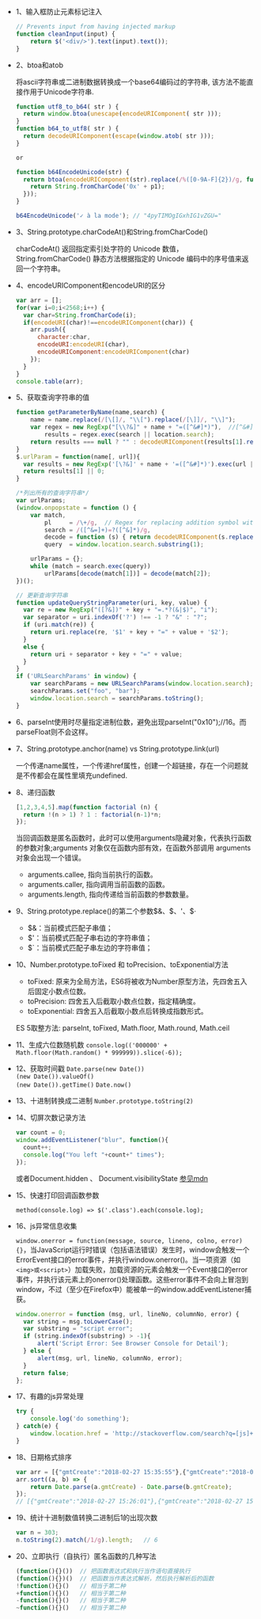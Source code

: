 * 1、输入框防止元素标记注入

  ```js
  // Prevents input from having injected markup
  function cleanInput(input) {
      return $('<div/>').text(input).text());
  }
  ```

* 2、btoa和atob

  将ascii字符串或二进制数据转换成一个base64编码过的字符串, 该方法不能直接作用于Unicode字符串.

  ```js
  function utf8_to_b64( str ) {
    return window.btoa(unescape(encodeURIComponent( str )));
  }
  function b64_to_utf8( str ) {
    return decodeURIComponent(escape(window.atob( str )));
  }

  or

  function b64EncodeUnicode(str) {
    return btoa(encodeURIComponent(str).replace(/%([0-9A-F]{2})/g, function(match, p1) {
      return String.fromCharCode('0x' + p1);
    }));
  }

  b64EncodeUnicode('✓ à la mode'); // "4pyTIMOgIGxhIG1vZGU="
  ```

* 3、String.prototype.charCodeAt()和String.fromCharCode()  

  charCodeAt() 返回指定索引处字符的 Unicode 数值，String.fromCharCode() 静态方法根据指定的 Unicode 编码中的序号值来返回一个字符串。

* 4、encodeURIComponent和encodeURI的区分  

  ```js
  var arr = [];
  for(var i=0;i<2568;i++) {
    var char=String.fromCharCode(i);
    if(encodeURI(char)!==encodeURIComponent(char)) {
      arr.push({
        character:char,
        encodeURI:encodeURI(char),
        encodeURIComponent:encodeURIComponent(char)
      });
    }
  }
  console.table(arr);
  ```

* 5、获取查询字符串的值  

  ```js
  function getParameterByName(name,search) {
      name = name.replace(/[\[]/, "\\[").replace(/[\]]/, "\\]");
      var regex = new RegExp("[\\?&]" + name + "=([^&#]*)"),  //[^&#]，非&且非#
          results = regex.exec(search || location.search);
      return results === null ? "" : decodeURIComponent(results[1].replace(/\+/g, " "));
  }
  $.urlParam = function(name[, url]){
    var results = new RegExp('[\?&]' + name + '=([^&#]*)').exec(url || window.location.href) || '';
    return results[1] || 0;
  }

  /*列出所有的查询字符串*/
  var urlParams;
  (window.onpopstate = function () {
      var match,
          pl     = /\+/g,  // Regex for replacing addition symbol with a space
          search = /([^&=]+)=?([^&]*)/g,
          decode = function (s) { return decodeURIComponent(s.replace(pl, " ")); },
          query  = window.location.search.substring(1);

      urlParams = {};
      while (match = search.exec(query))
          urlParams[decode(match[1])] = decode(match[2]);
  })();

  // 更新查询字符串
  function updateQueryStringParameter(uri, key, value) {
    var re = new RegExp("([?&])" + key + "=.*?(&|$)", "i");
    var separator = uri.indexOf('?') !== -1 ? "&" : "?";
    if (uri.match(re)) {
      return uri.replace(re, '$1' + key + "=" + value + '$2');
    }
    else {
      return uri + separator + key + "=" + value;
    }
  }
  if ('URLSearchParams' in window) {
      var searchParams = new URLSearchParams(window.location.search);
      searchParams.set("foo", "bar");
      window.location.search = searchParams.toString();
  }
  ```

* 6、parseInt使用时尽量指定进制位数，避免出现parseInt("0x10");//16。而parseFloat则不会这样。

* 7、String.prototype.anchor(name) vs String.prototype.link(url)  

    一个传递name属性，一个传递href属性，创建一个超链接，存在一个问题就是不传都会在属性里填充undefined.

* 8、递归函数  
  ```js
  [1,2,3,4,5].map(function factorial (n) {
    return !(n > 1) ? 1 : factorial(n-1)*n;
  });
  ```

  当回调函数是匿名函数时，此时可以使用arguments隐藏对象，代表执行函数的参数对象;arguments 对象仅在函数内部有效，在函数外部调用 arguments 对象会出现一个错误。 

  + arguments.callee, 指向当前执行的函数。  
  + arguments.caller, 指向调用当前函数的函数。  
  + arguments.length, 指向传递给当前函数的参数数量。  

* 9、String.prototype.replace()的第二个参数$&、$$、$'、$·  

  - $&：当前模式匹配子串值；
  - $'：当前模式匹配子串右边的字符串值；
  - $\`：当前模式匹配子串左边的字符串值；

* 10、Number.prototype.toFixed 和 toPrecision、toExponential方法  

  - toFixed: 原来为全局方法，ES6将被收为Number原型方法，先四舍五入后固定小数点位数。
  - toPrecision: 四舍五入后截取小数点位数，指定精确度。
  - toExponential: 四舍五入后截取小数点后转换成指数形式。

  ES 5取整方法: parseInt, toFixed, Math.floor, Math.round, Math.ceil

* 11、生成六位数随机数
  `console.log(('000000' + Math.floor(Math.random() * 999999)).slice(-6));`

* 12、获取时间戳
  `Date.parse(new Date())`  
  `(new Date()).valueOf()`  
  `(new Date()).getTime()`
  `Date.now()`

* 13、十进制转换成二进制
  `Number.prototype.toString(2)`

* 14、切屏次数记录方法
  ```js
  var count = 0;
  window.addEventListener("blur", function(){
    count++;
    console.log("You left "+count+" times");
  });
  ```

  或者Document.hidden 、 Document.visibilityState [参见mdn](https://developer.mozilla.org/en-US/docs/Web/API/Page_Visibility_API)

* 15、快速打印回调函数参数

  `method(console.log) => $('.class').each(console.log);`

* 16、js异常信息收集

  `window.onerror = function(message, source, lineno, colno, error){}`，当JavaScript运行时错误（包括语法错误）发生时，window会触发一个ErrorEvent接口的error事件，并执行window.onerror()。当一项资源（如`<img>或<script>`）加载失败，加载资源的元素会触发一个Event接口的error事件，并执行该元素上的onerror()处理函数。这些error事件不会向上冒泡到window，不过（至少在Firefox中）能被单一的window.addEventListener捕获。

  ```js
  window.onerror = function (msg, url, lineNo, columnNo, error) {
    var string = msg.toLowerCase();
    var substring = "script error";
    if (string.indexOf(substring) > -1){
        alert('Script Error: See Browser Console for Detail');
    } else {
        alert(msg, url, lineNo, columnNo, error);
    }
    return false;
  };
  ```

* 17、有趣的js异常处理

    ```js
    try {
        console.log('do something');
    } catch(e) {
        window.location.href = 'http://stackoverflow.com/search?q=[js]+' + e.message;
    }
    ```

* 18、日期格式排序

    ```js
    var arr = [{"gmtCreate":"2018-02-27 15:35:55"},{"gmtCreate":"2018-02-27 16:11:00"},{"gmtCreate":"2018-02-27 15:26:01"}];
    arr.sort((a, b) => {
        return Date.parse(a.gmtCreate) - Date.parse(b.gmtCreate);
    });
    // [{"gmtCreate":"2018-02-27 15:26:01"},{"gmtCreate":"2018-02-27 15:35:55"},{"gmtCreate":"2018-02-27 16:11:00"}]
    ```

* 19、统计十进制数值转换二进制后1的出现次数

  ```js
  var n = 303;
  n.toString(2).match(/1/g).length;   // 6
  ```

* 20、立即执行（自执行）匿名函数的几种写法

  ```js
  (function(){}())  // 把函数表达式和执行当作语句直接执行
  (function(){})()  // 把函数当作表达式解析，然后执行解析后的函数
  !function(){}()   // 相当于第二种
  +function(){}()   // 相当于第二种
  -function(){}()   // 相当于第二种
  ~function(){}()   // 相当于第二种
  ```